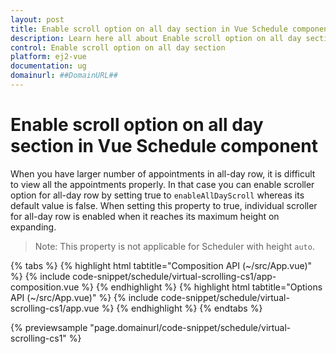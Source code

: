 ```yaml
---
layout: post
title: Enable scroll option on all day section in Vue Schedule component | Syncfusion
description: Learn here all about Enable scroll option on all day section in Syncfusion Vue Schedule component of Syncfusion Essential JS 2 and more.
control: Enable scroll option on all day section 
platform: ej2-vue
documentation: ug
domainurl: ##DomainURL##
---
```


# Enable scroll option on all day section in Vue Schedule component

When you have larger number of appointments in all-day row, it is difficult to view all the appointments properly. In that case you can enable scroller option for all-day row by setting true to `enableAllDayScroll` whereas its default value is false. When setting this property to true, individual scroller for all-day row is enabled when it reaches its maximum height on expanding.

>Note: This property is not applicable for Scheduler with height `auto`.

{% tabs %}
{% highlight html tabtitle="Composition API (~/src/App.vue)" %}
{% include code-snippet/schedule/virtual-scrolling-cs1/app-composition.vue %}
{% endhighlight %}
{% highlight html tabtitle="Options API (~/src/App.vue)" %}
{% include code-snippet/schedule/virtual-scrolling-cs1/app.vue %}
{% endhighlight %}
{% endtabs %}
        
{% previewsample "page.domainurl/code-snippet/schedule/virtual-scrolling-cs1" %}
